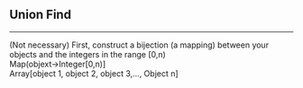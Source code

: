 ## Union Find
---

(Not necessary) First, construct a bijection (a mapping) between your objects and the integers in the range [0,n)  
Map(objext->Integer[0,n)]  
Array[object 1, object 2, object 3,..., Object n]  